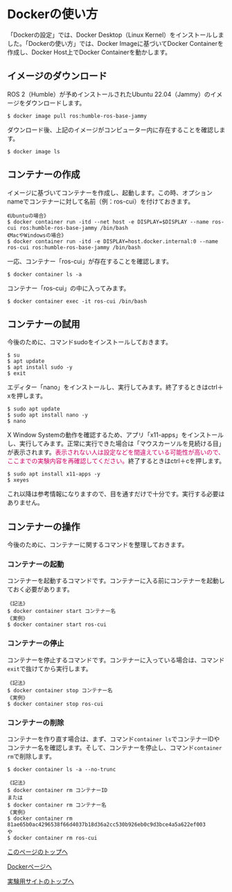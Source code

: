 # Dockerの使い方

「Dockerの設定」では、Docker Desktop（Linux Kernel）をインストールしました。「Dockerの使い方」では、Docker Imageに基づいてDocker Containerを作成し、Docker Host上でDocker Containerを動かします。

## イメージのダウンロード
ROS 2（Humble）が予めインストールされたUbuntu 22.04（Jammy）のイメージをダウンロードします。
```
$ docker image pull ros:humble-ros-base-jammy
```

ダウンロード後、上記のイメージがコンピューター内に存在することを確認します。
```
$ docker image ls
```

## コンテナーの作成
イメージに基づいてコンテナーを作成し、起動します。この時、オプションnameでコンテナーに対して名前（例：ros-cui）を付けておきます。
```
《Ubuntuの場合》
$ docker container run -itd --net host -e DISPLAY=$DISPLAY --name ros-cui ros:humble-ros-base-jammy /bin/bash
《MacやWindowsの場合》
$ docker container run -itd -e DISPLAY=host.docker.internal:0 --name ros-cui ros:humble-ros-base-jammy /bin/bash
```

一応、コンテナー「ros-cui」が存在することを確認します。
```
$ docker container ls -a
```

コンテナー「ros-cui」の中に入ってみます。
```
$ docker container exec -it ros-cui /bin/bash
```

## コンテナーの試用
今後のために、コマンドsudoをインストールしておきます。
```
$ su
$ apt update
$ apt install sudo -y
$ exit
```

エディター「nano」をインストールし、実行してみます。終了するときはctrl＋xを押します。
```
$ sudo apt update
$ sudo apt install nano -y
$ nano
```

X Window Systemの動作を確認するため、アプリ「x11-apps」をインストールし、実行してみます。正常に実行できた場合は「マウスカーソルを見続ける目」が表示されます。<span style="color: #CC0066;">表示されない人は設定などを間違えている可能性が高いので、ここまでの実験内容を再確認してください。</span>終了するときはctrl＋cを押します。
```
$ sudo apt install x11-apps -y
$ xeyes
```

これ以降は参考情報になりますので、目を通すだけで十分です。実行する必要はありません。

## コンテナーの操作
今後のために、コンテナーに関するコマンドを整理しておきます。

### コンテナーの起動
コンテナーを起動するコマンドです。コンテナーに入る前にコンテナーを起動しておく必要があります。
```
《記法》
$ docker container start コンテナー名
《実例》
$ docker container start ros-cui
```

### コンテナーの停止
コンテナーを停止するコマンドです。コンテナーに入っている場合は、コマンド`exit`で抜けてから実行します。
```
《記法》
$ docker container stop コンテナー名
《実例》
$ docker container stop ros-cui
```

### コンテナーの削除
コンテナーを作り直す場合は、まず、コマンド`container ls`でコンテナーIDやコンテナー名を確認します。そして、コンテナーを停止し、コマンド`container rm`で削除します。
```
$ docker container ls -a --no-trunc
```
```
《記法》
$ docker container rm コンテナーID
または
$ docker container rm コンテナー名
《実例》
$ docker container rm 81ae65b0ac4296538f66d4037b18d36a2cc530b926eb0c9d3bce4a5a622ef003
や
$ docker container rm ros-cui
```

[このページのトップへ](#)

[Dockerページへ](https://stl-apu.github.io/laboratory_experiments/docker)

[実験用サイトのトップへ](https://stl-apu.github.io/laboratory_experiments/)
